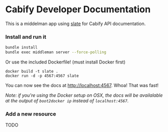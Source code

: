 Cabify Developer Documentation
=======

This is a middelman app using [slate](https://github.com/tripit/slate) for Cabify API documentation.

### Install and run it
```bash
bundle install
bundle exec middleman server --force-polling
```

Or use the included Dockerfile! (must install Docker first)

```shell
docker build -t slate .
docker run -d -p 4567:4567 slate
```

You can now see the docs at <http://localhost:4567>. Whoa! That was fast!

*Note: if you're using the Docker setup on OSX, the docs will be
availalable at the output of `boot2docker ip` instead of `localhost:4567`.*

### Add a new resource
TODO
